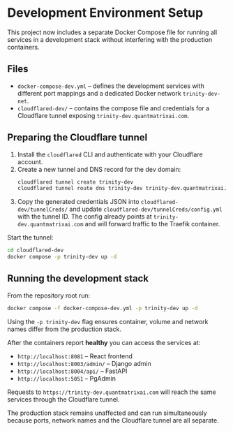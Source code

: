 # Development Environment Setup

This project now includes a separate Docker Compose file for running
all services in a development stack without interfering with the
production containers.

## Files
- `docker-compose-dev.yml` – defines the development services with
  different port mappings and a dedicated Docker network `trinity-dev-net`.
- `cloudflared-dev/` – contains the compose file and credentials for a
  Cloudflare tunnel exposing `trinity-dev.quantmatrixai.com`.

## Preparing the Cloudflare tunnel
1. Install the `cloudflared` CLI and authenticate with your
   Cloudflare account.
2. Create a new tunnel and DNS record for the dev domain:
   ```bash
   cloudflared tunnel create trinity-dev
   cloudflared tunnel route dns trinity-dev trinity-dev.quantmatrixai.com
   ```
3. Copy the generated credentials JSON into
   `cloudflared-dev/tunnelCreds/` and update
   `cloudflared-dev/tunnelCreds/config.yml` with the tunnel ID. The
   config already points at `trinity-dev.quantmatrixai.com` and will
   forward traffic to the Traefik container.

Start the tunnel:
```bash
cd cloudflared-dev
docker compose -p trinity-dev up -d
```

## Running the development stack
From the repository root run:
```bash
docker compose -f docker-compose-dev.yml -p trinity-dev up -d
```
Using the `-p trinity-dev` flag ensures container, volume and network
names differ from the production stack.

After the containers report **healthy** you can access the services at:
- `http://localhost:8081` – React frontend
- `http://localhost:8003/admin/` – Django admin
- `http://localhost:8004/api/` – FastAPI
- `http://localhost:5051` – PgAdmin

Requests to `https://trinity-dev.quantmatrixai.com` will reach the
same services through the Cloudflare tunnel.

The production stack remains unaffected and can run simultaneously
because ports, network names and the Cloudflare tunnel are all
separate.
